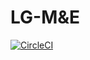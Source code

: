 # LG-M&E

[![CircleCI](https://circleci.com/gh/KapsonLabs/LG-M-E.svg?style=svg)](https://circleci.com/gh/KapsonLabs/LG-M-E)